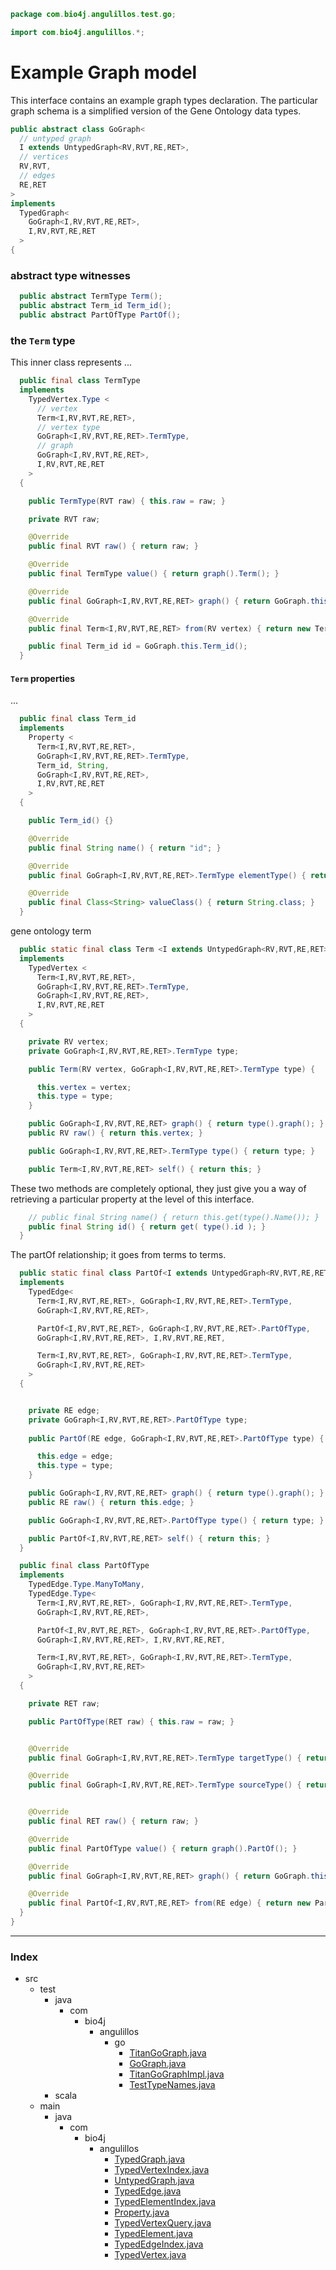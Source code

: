 
```java
package com.bio4j.angulillos.test.go;

import com.bio4j.angulillos.*;
```


# Example Graph model

This interface contains an example graph types declaration. The particular graph schema is a simplified version of the Gene Ontology data types.


```java
public abstract class GoGraph<
  // untyped graph
  I extends UntypedGraph<RV,RVT,RE,RET>, 
  // vertices
  RV,RVT,
  // edges
  RE,RET
>
implements
  TypedGraph<
    GoGraph<I,RV,RVT,RE,RET>,
    I,RV,RVT,RE,RET
  > 
{
```


### abstract type witnesses 




```java
  public abstract TermType Term();
  public abstract Term_id Term_id();
  public abstract PartOfType PartOf();
```


### the `Term` type

This inner class represents ...


```java
  public final class TermType
  implements
    TypedVertex.Type <
      // vertex
      Term<I,RV,RVT,RE,RET>,
      // vertex type
      GoGraph<I,RV,RVT,RE,RET>.TermType,
      // graph
      GoGraph<I,RV,RVT,RE,RET>,
      I,RV,RVT,RE,RET
    >
  {

    public TermType(RVT raw) { this.raw = raw; }

    private RVT raw;

    @Override
    public final RVT raw() { return raw; }

    @Override
    public final TermType value() { return graph().Term(); }

    @Override
    public final GoGraph<I,RV,RVT,RE,RET> graph() { return GoGraph.this; }

    @Override
    public final Term<I,RV,RVT,RE,RET> from(RV vertex) { return new Term<I,RV,RVT,RE,RET>(vertex, this); }

    public final Term_id id = GoGraph.this.Term_id();
  }
```


#### `Term` properties

...   


```java
  public final class Term_id
  implements 
    Property <
      Term<I,RV,RVT,RE,RET>, 
      GoGraph<I,RV,RVT,RE,RET>.TermType, 
      Term_id, String, 
      GoGraph<I,RV,RVT,RE,RET>,
      I,RV,RVT,RE,RET
    >
  {

    public Term_id() {}

    @Override
    public final String name() { return "id"; }

    @Override
    public final GoGraph<I,RV,RVT,RE,RET>.TermType elementType() { return GoGraph.this.Term(); }

    @Override
    public final Class<String> valueClass() { return String.class; }
  }
```

gene ontology term

```java
  public static final class Term <I extends UntypedGraph<RV,RVT,RE,RET>,RV,RVT,RE,RET>
  implements
    TypedVertex <
      Term<I,RV,RVT,RE,RET>,
      GoGraph<I,RV,RVT,RE,RET>.TermType,
      GoGraph<I,RV,RVT,RE,RET>,
      I,RV,RVT,RE,RET
    >
  {

    private RV vertex;
    private GoGraph<I,RV,RVT,RE,RET>.TermType type;

    public Term(RV vertex, GoGraph<I,RV,RVT,RE,RET>.TermType type) {

      this.vertex = vertex;
      this.type = type;
    }

    public GoGraph<I,RV,RVT,RE,RET> graph() { return type().graph(); }
    public RV raw() { return this.vertex; }

    public GoGraph<I,RV,RVT,RE,RET>.TermType type() { return type; } 

    public Term<I,RV,RVT,RE,RET> self() { return this; }
```


These two methods are completely optional, they just give you a way of retrieving a particular property at the level of this interface.


```java
    // public final String name() { return this.get(type().Name()); }
    public final String id() { return get( type().id ); }
  }
```


The partOf relationship; it goes from terms to terms.


```java
  public static final class PartOf<I extends UntypedGraph<RV,RVT,RE,RET>,RV,RVT,RE,RET>
  implements
    TypedEdge<
      Term<I,RV,RVT,RE,RET>, GoGraph<I,RV,RVT,RE,RET>.TermType,
      GoGraph<I,RV,RVT,RE,RET>,

      PartOf<I,RV,RVT,RE,RET>, GoGraph<I,RV,RVT,RE,RET>.PartOfType,
      GoGraph<I,RV,RVT,RE,RET>, I,RV,RVT,RE,RET, 

      Term<I,RV,RVT,RE,RET>, GoGraph<I,RV,RVT,RE,RET>.TermType,
      GoGraph<I,RV,RVT,RE,RET>
    >
  {


    private RE edge;
    private GoGraph<I,RV,RVT,RE,RET>.PartOfType type;
    
    public PartOf(RE edge, GoGraph<I,RV,RVT,RE,RET>.PartOfType type) {

      this.edge = edge;
      this.type = type;
    }

    public GoGraph<I,RV,RVT,RE,RET> graph() { return type().graph(); }
    public RE raw() { return this.edge; }

    public GoGraph<I,RV,RVT,RE,RET>.PartOfType type() { return type; } 

    public PartOf<I,RV,RVT,RE,RET> self() { return this; }
  }

  public final class PartOfType
  implements
    TypedEdge.Type.ManyToMany,
    TypedEdge.Type<
      Term<I,RV,RVT,RE,RET>, GoGraph<I,RV,RVT,RE,RET>.TermType,
      GoGraph<I,RV,RVT,RE,RET>,

      PartOf<I,RV,RVT,RE,RET>, GoGraph<I,RV,RVT,RE,RET>.PartOfType,
      GoGraph<I,RV,RVT,RE,RET>, I,RV,RVT,RE,RET, 

      Term<I,RV,RVT,RE,RET>, GoGraph<I,RV,RVT,RE,RET>.TermType,
      GoGraph<I,RV,RVT,RE,RET>
    >
  {

    private RET raw;

    public PartOfType(RET raw) { this.raw = raw; }


    @Override
    public final GoGraph<I,RV,RVT,RE,RET>.TermType targetType() { return graph().Term(); }

    @Override
    public final GoGraph<I,RV,RVT,RE,RET>.TermType sourceType() { return graph().Term(); }


    @Override
    public final RET raw() { return raw; }

    @Override
    public final PartOfType value() { return graph().PartOf(); }

    @Override
    public final GoGraph<I,RV,RVT,RE,RET> graph() { return GoGraph.this; }

    @Override
    public final PartOf<I,RV,RVT,RE,RET> from(RE edge) { return new PartOf<I,RV,RVT,RE,RET>(edge, this); }
  }
}
```


------

### Index

+ src
  + test
    + java
      + com
        + bio4j
          + angulillos
            + go
              + [TitanGoGraph.java][test/java/com/bio4j/angulillos/go/TitanGoGraph.java]
              + [GoGraph.java][test/java/com/bio4j/angulillos/go/GoGraph.java]
              + [TitanGoGraphImpl.java][test/java/com/bio4j/angulillos/go/TitanGoGraphImpl.java]
              + [TestTypeNames.java][test/java/com/bio4j/angulillos/go/TestTypeNames.java]
    + scala
  + main
    + java
      + com
        + bio4j
          + angulillos
            + [TypedGraph.java][main/java/com/bio4j/angulillos/TypedGraph.java]
            + [TypedVertexIndex.java][main/java/com/bio4j/angulillos/TypedVertexIndex.java]
            + [UntypedGraph.java][main/java/com/bio4j/angulillos/UntypedGraph.java]
            + [TypedEdge.java][main/java/com/bio4j/angulillos/TypedEdge.java]
            + [TypedElementIndex.java][main/java/com/bio4j/angulillos/TypedElementIndex.java]
            + [Property.java][main/java/com/bio4j/angulillos/Property.java]
            + [TypedVertexQuery.java][main/java/com/bio4j/angulillos/TypedVertexQuery.java]
            + [TypedElement.java][main/java/com/bio4j/angulillos/TypedElement.java]
            + [TypedEdgeIndex.java][main/java/com/bio4j/angulillos/TypedEdgeIndex.java]
            + [TypedVertex.java][main/java/com/bio4j/angulillos/TypedVertex.java]

[test/java/com/bio4j/angulillos/go/TitanGoGraph.java]: TitanGoGraph.java.md
[test/java/com/bio4j/angulillos/go/GoGraph.java]: GoGraph.java.md
[test/java/com/bio4j/angulillos/go/TitanGoGraphImpl.java]: TitanGoGraphImpl.java.md
[test/java/com/bio4j/angulillos/go/TestTypeNames.java]: TestTypeNames.java.md
[main/java/com/bio4j/angulillos/TypedGraph.java]: ../../../../../../main/java/com/bio4j/angulillos/TypedGraph.java.md
[main/java/com/bio4j/angulillos/TypedVertexIndex.java]: ../../../../../../main/java/com/bio4j/angulillos/TypedVertexIndex.java.md
[main/java/com/bio4j/angulillos/UntypedGraph.java]: ../../../../../../main/java/com/bio4j/angulillos/UntypedGraph.java.md
[main/java/com/bio4j/angulillos/TypedEdge.java]: ../../../../../../main/java/com/bio4j/angulillos/TypedEdge.java.md
[main/java/com/bio4j/angulillos/TypedElementIndex.java]: ../../../../../../main/java/com/bio4j/angulillos/TypedElementIndex.java.md
[main/java/com/bio4j/angulillos/Property.java]: ../../../../../../main/java/com/bio4j/angulillos/Property.java.md
[main/java/com/bio4j/angulillos/TypedVertexQuery.java]: ../../../../../../main/java/com/bio4j/angulillos/TypedVertexQuery.java.md
[main/java/com/bio4j/angulillos/TypedElement.java]: ../../../../../../main/java/com/bio4j/angulillos/TypedElement.java.md
[main/java/com/bio4j/angulillos/TypedEdgeIndex.java]: ../../../../../../main/java/com/bio4j/angulillos/TypedEdgeIndex.java.md
[main/java/com/bio4j/angulillos/TypedVertex.java]: ../../../../../../main/java/com/bio4j/angulillos/TypedVertex.java.md